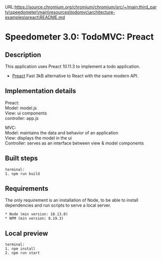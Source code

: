 URL:https://source.chromium.org/chromium/chromium/src/+/main:third_party\speedometer\main\resources\todomvc\architecture-examples\preact\README.md
# Speedometer 3.0: TodoMVC: Preact

## Description

This application uses Preact 10.11.3 to implement a todo application.

-   [Preact](https://preactjs.com/) Fast 3kB alternative to React with the same modern API.

## Implementation details

Preact:\
Model: model.js\
View: ui components\
controller: app.js

MVC:\
Model: maintains the data and behavior of an application\
View: displays the model in the ui\
Controller: serves as an interface between view & model components

## Built steps

```
terminal:
1. npm run build
```

## Requirements

The only requirement is an installation of Node, to be able to install dependencies and run scripts to serve a local server.

```
* Node (min version: 18.13.0)
* NPM (min version: 8.19.3)
```

## Local preview

```
terminal:
1. npm install
2. npm run start
```
